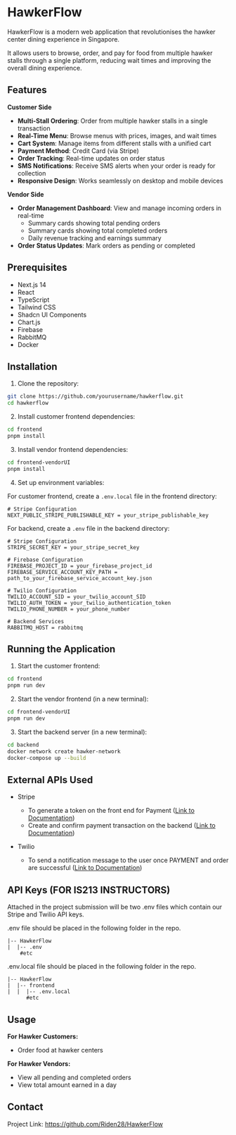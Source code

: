 
# HawkerFlow

HawkerFlow is a modern web application that revolutionises the hawker center dining experience in Singapore. 

It allows users to browse, order, and pay for food from multiple hawker stalls through a single platform, reducing wait times and improving the overall dining experience.


## Features

**Customer Side**
- **Multi-Stall Ordering**: Order from multiple hawker stalls in a single transaction
- **Real-Time Menu**: Browse menus with prices, images, and wait times
- **Cart System**: Manage items from different stalls with a unified cart
- **Payment Method**: Credit Card (via Stripe)
- **Order Tracking**: Real-time updates on order status
- **SMS Notifications**: Receive SMS alerts when your order is ready for collection
- **Responsive Design**: Works seamlessly on desktop and mobile devices

**Vendor Side**
- **Order Management Dashboard**: View and manage incoming orders in real-time
  - Summary cards showing total pending orders
  - Summary cards showing total completed orders
  - Daily revenue tracking and earnings summary
- **Order Status Updates**: Mark orders as pending or completed
## Prerequisites
- Next.js 14 
- React
- TypeScript
- Tailwind CSS
- Shadcn UI Components
- Chart.js 
- Firebase 
- RabbitMQ 
- Docker
## Installation

1. Clone the repository:
```bash
git clone https://github.com/yourusername/hawkerflow.git
cd hawkerflow
```

2. Install customer frontend dependencies:
```bash
cd frontend
pnpm install
```

3. Install vendor frontend dependencies:
```bash
cd frontend-vendorUI
pnpm install
```

4. Set up environment variables:

For customer frontend, create a `.env.local` file in the frontend directory:
```
# Stripe Configuration
NEXT_PUBLIC_STRIPE_PUBLISHABLE_KEY = your_stripe_publishable_key
```

For backend, create a `.env` file in the backend directory:
```
# Stripe Configuration
STRIPE_SECRET_KEY = your_stripe_secret_key

# Firebase Configuration
FIREBASE_PROJECT_ID = your_firebase_project_id
FIREBASE_SERVICE_ACCOUNT_KEY_PATH = path_to_your_firebase_service_account_key.json

# Twilio Configuration
TWILIO_ACCOUNT_SID = your_twilio_account_SID
TWILIO_AUTH_TOKEN = your_twilio_authentication_token
TWILIO_PHONE_NUMBER = your_phone_number

# Backend Services
RABBITMQ_HOST = rabbitmq
```
## Running the Application
1. Start the customer frontend:
```bash
cd frontend
pnpm run dev
```

2. Start the vendor frontend (in a new terminal):
```bash
cd frontend-vendorUI
pnpm run dev
```

3. Start the backend server (in a new terminal):
```bash
cd backend
docker network create hawker-network
docker-compose up --build
```
## External APIs Used
- Stripe
    - To generate a token on the front end for Payment ([Link to Documentation](https://docs.stripe.com/js/tokens/create_token?type=cardElement))
    - Create and confirm payment transaction on the backend ([Link to Documentation](https://docs.stripe.com/api/payment_methods?lang=python))

- Twilio 
    - To send a notification message to the user once PAYMENT and order are successful ([Link to Documentation](https://www.twilio.com/docs/messaging/quickstart/python#send-an-outbound-sms-with-python))
## API Keys (FOR IS213 INSTRUCTORS)
Attached in the project submission will be two .env files which contain our Stripe and Twilio API keys.

.env file should be placed in the following folder in the repo.
```
|-- HawkerFlow
|  |-- .env
    #etc
```

.env.local file should be placed in the following folder in the repo.
```
|-- HawkerFlow
|  |-- frontend
|  |  |-- .env.local
      #etc
```
## Usage
**For Hawker Customers:**
- Order food at hawker centers

**For Hawker Vendors:**
- View all pending and completed orders
- View total amount earned in a day
## Contact
Project Link: https://github.com/Riden28/HawkerFlow